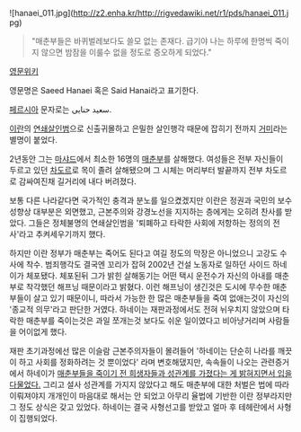 ![hanaei_011.jpg](http://z2.enha.kr/http://rigvedawiki.net/r1/pds/hanaei_011.j
pg)

> "매춘부들은 바퀴벌레보다도 쓸모 없는 존재다. 급기야 나는 하루에 한명씩 죽이지 않으면 밤잠을 이룰수 없을 정도로 증오하게 되었다."

  
[영문위키](http://en.wikipedia.org/wiki/Saeed_Hanaei)

영문명은 Saeed Hanaei 혹은 Said Hanai라고 표기한다.

[페르시아](%ED%8E%98%EB%A5%B4%EC%8B%9C%EC%95%84.md) 문자로는 سعید حنایی.

[이란](%EC%9D%B4%EB%9E%80.md)의
[연쇄살인범](%EC%97%B0%EC%87%84%EC%82%B4%EC%9D%B8%EB%B2%94.md)으로 신출귀몰하고 은밀한 살인행각
때문에 잡히기 전까지 [거미](%EA%B1%B0%EB%AF%B8.md)라는 별명이 붙었다.

2년동안 그는 [마샤드](%EB%A7%88%EC%83%A4%EB%93%9C.md)에서 최소한 16명의
[매춘부](%EB%A7%A4%EC%B6%98%EB%B6%80.md)를 살해했다. 여성들은 전부 자신들이 두르고 있던
[차도르](%EC%B0%A8%EB%8F%84%EB%A5%B4.md)로 목이 졸려 살해됐으며 그 시체는 머리부터 발끝까지 전부 차도르로
감싸여진채 길거리에 내다 버려졌다.

보통 다른 나라같다면 국가적인 충격과 분노를 일으켰겠지만 이란은 정권과 국민의 보수성향상 대부분은 외면했고, 근본주의와 강경노선을 지지하는
층에게는 오히려 찬사를 받았다. 그들은 정체불명의 연쇄살인범을 '퇴폐하고 타락한 사회에 저항하는 정의의 전사'라고 추켜세우기까지 했다.

하지만 이란 정부가 매춘부는 죽어도 된다고 여길 정도의 막장은 아니었으니 고강도 수사에 착수. 범죄행각도 결국엔 꼬리가 잡혀 2002년 건설
노동자로 일하던 사이드 하네이가 체포됐다. 체포된뒤 그가 밝힌 살해동기는 어떤 택시 운전수가 자신의 아내를 매춘부로 착각했던 해프닝
때문이라고 밝혔다. 이런 해프닝이 생긴것은 도시에 무수한 매춘부들이 살고 있기 때문이니, 따라서 가능한 한 많은 매춘부들을 죽여 없애는것이
자신의 '종교적 의무'라고 판단한 거였다. 하네이는 재판과정에서도 전혀 뉘우치지 않았으며 타락한 매춘부를 죽이는것은 과일 쪼개는것 보다도
쉬운 일이였다고 비아냥거리며 사람들을 어이없게 했다.

재판 초기과정에선 많은 이슬람 근본주의자들이 몰려들어 '하네이는 단순히 나라를 깨끗이 하고 사회를 정화하려는 것 뿐이었다' 라며
변호해댔지만, 속속들이 나오는 관련증거에서 하네이가 [매춘부들을 죽이기 전 희생자들과 성관계를 가졌다는 게 밝혀지면서 입을다물었다.](%EA%B0%95%EA%B0%84.md) 그리고 설사 성관계를 가지지 않았다고 해도 매춘부에 대한 처벌은 법에 따라
이뤄져야지 개개인이 마음대로 해서는 안 되었고 아무리 율법에 기반한 이란 정부라지만 그 정도 상식은 갖고 있었다. 하네이는 결국 사형선고를
받았고 얼마 후 테헤란에서 사형이 집행되었다.

